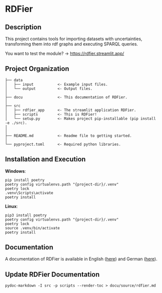 RDFier
======

Description
-----------
This project contains tools for importing datasets with uncertainties, transforming them into rdf graphs and executing SPARQL queries.

You want to test the module? -> https://rdfier.streamlit.app/

Project Organization
--------------------

    ├── data
    │   ├── input           <- Example input files.
    │   └── output          <- Output files.
    │
    ├── docu                <- This documentation of RDFier.
    │  
    ├── src
    │   ├── rdfier_app      <- The streamlit application RDFier.
    │   ├── scripts         <- This is RDFier!
    │   └── setup.py        <- Makes project pip-installable (pip install -e ./src).
    │
    │
    ├── README.md           <- Readme file to getting started.
    │
    └── pyproject.toml      <- Required python libraries.

Installation and Execution
--------------------------

**Windows**:
```shell
pip install poetry
poetry config virtualenvs.path "{project-dir}/.venv"
poetry lock
.venv\Scripts\activate
poetry install
```

**Linux**:
```shell
pip3 install poetry
poetry config virtualenvs.path "{project-dir}/.venv"
poetry lock
source .venv/bin/activate
poetry install
```

Documentation
-------------
A documentation of RDFier is available in English ([here](docu/0_en_documentation.md)) and German ([here](docu/0_de_dokumentation.md)).

Update RDFier Documentation
---------------------------
```shell
pydoc-markdown -I src -p scripts --render-toc > docu/source/rdfier.md
```
